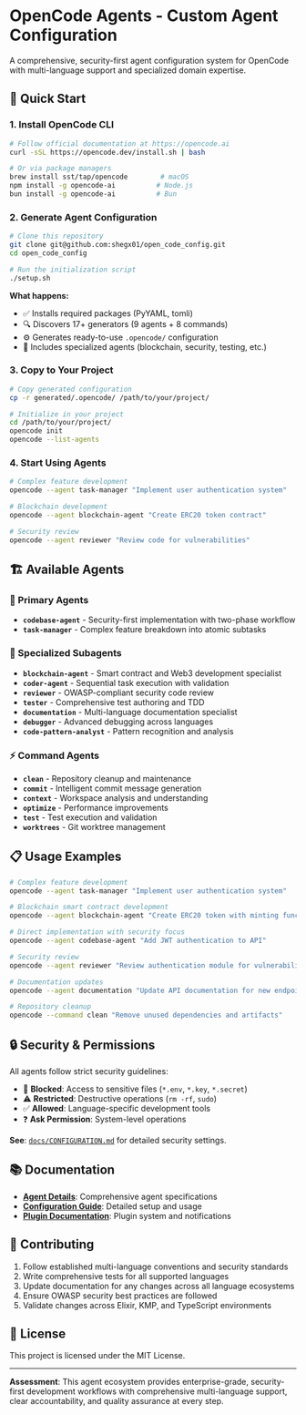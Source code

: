 # OpenCode Agents - Custom Agent Configuration

A comprehensive, security-first agent configuration system for OpenCode with multi-language support and specialized domain expertise.


## 🚀 Quick Start

### 1. Install OpenCode CLI
```bash
# Follow official documentation at https://opencode.ai
curl -sSL https://opencode.dev/install.sh | bash

# Or via package managers
brew install sst/tap/opencode        # macOS
npm install -g opencode-ai          # Node.js
bun install -g opencode-ai          # Bun
```

### 2. Generate Agent Configuration

```bash
# Clone this repository
git clone git@github.com:shegx01/open_code_config.git
cd open_code_config

# Run the initialization script
./setup.sh
```

**What happens:**
- ✅ Installs required packages (PyYAML, tomli)
- 🔍 Discovers 17+ generators (9 agents + 8 commands)
- ⚙️ Generates ready-to-use `.opencode/` configuration
- 🎯 Includes specialized agents (blockchain, security, testing, etc.)

### 3. Copy to Your Project

```bash
# Copy generated configuration
cp -r generated/.opencode/ /path/to/your/project/

# Initialize in your project
cd /path/to/your/project/
opencode init
opencode --list-agents
```

### 4. Start Using Agents

```bash
# Complex feature development
opencode --agent task-manager "Implement user authentication system"

# Blockchain development
opencode --agent blockchain-agent "Create ERC20 token contract"

# Security review
opencode --agent reviewer "Review code for vulnerabilities"
```

## 🏗️ Available Agents

### 🎯 Primary Agents
- **`codebase-agent`** - Security-first implementation with two-phase workflow
- **`task-manager`** - Complex feature breakdown into atomic subtasks

### 🔧 Specialized Subagents
- **`blockchain-agent`** - Smart contract and Web3 development specialist
- **`coder-agent`** - Sequential task execution with validation
- **`reviewer`** - OWASP-compliant security code review
- **`tester`** - Comprehensive test authoring and TDD
- **`documentation`** - Multi-language documentation specialist
- **`debugger`** - Advanced debugging across languages
- **`code-pattern-analyst`** - Pattern recognition and analysis

### ⚡ Command Agents
- **`clean`** - Repository cleanup and maintenance
- **`commit`** - Intelligent commit message generation
- **`context`** - Workspace analysis and understanding
- **`optimize`** - Performance improvements
- **`test`** - Test execution and validation
- **`worktrees`** - Git worktree management

## 📋 Usage Examples

```bash
# Complex feature development
opencode --agent task-manager "Implement user authentication system"

# Blockchain smart contract development
opencode --agent blockchain-agent "Create ERC20 token with minting functionality"

# Direct implementation with security focus
opencode --agent codebase-agent "Add JWT authentication to API"

# Security review
opencode --agent reviewer "Review authentication module for vulnerabilities"

# Documentation updates
opencode --agent documentation "Update API documentation for new endpoints"

# Repository cleanup
opencode --command clean "Remove unused dependencies and artifacts"
```

## 🔒 Security & Permissions

All agents follow strict security guidelines:
- 🚫 **Blocked**: Access to sensitive files (`*.env`, `*.key`, `*.secret`)
- ⚠️ **Restricted**: Destructive operations (`rm -rf`, `sudo`)
- ✅ **Allowed**: Language-specific development tools
- ❓ **Ask Permission**: System-level operations

**See**: [`docs/CONFIGURATION.md`](docs/CONFIGURATION.md) for detailed security settings.

## 📚 Documentation

- **[Agent Details](.opencode/AGENTS.md)**: Comprehensive agent specifications
- **[Configuration Guide](.opencode/README.md)**: Detailed setup and usage
- **[Plugin Documentation](.opencode/plugin/README.md)**: Plugin system and notifications

## 🤝 Contributing

1. Follow established multi-language conventions and security standards
2. Write comprehensive tests for all supported languages
3. Update documentation for any changes across all language ecosystems
4. Ensure OWASP security best practices are followed
5. Validate changes across Elixir, KMP, and TypeScript environments

## 📄 License

This project is licensed under the MIT License.

---

**Assessment**: This agent ecosystem provides enterprise-grade, security-first development workflows with comprehensive multi-language support, clear accountability, and quality assurance at every step.
